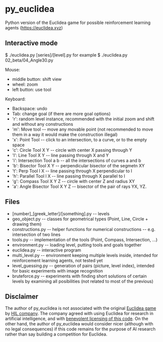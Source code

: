 # py_euclidea
Python version of the Euclidea game for possible reinforcement learning agents (https://euclidea.xyz)

## Interactive mode
$ ./euclidea.py [series]/[level].py
for example
$ ./euclidea.py 02_beta/04_Angle30.py

Mouse:
* middle button: shift view
* wheel: zoom
* left button: use tool

Keyboard:
* Backspace: undo
* Tab: change goal (if there are more goal options)
* 'r': random level instance, recommended with the initial zoom and shift and without any constructions
* 'm': Move tool -- move any movable point (not recommended to move them in a way it would make the construction illegal)
* 'x': Point Tool -- click to an intersection, to a curve, or to the empty space
* 'c': Circle Tool X Y -- circle with center X passing through Y
* 'l': Line Tool X Y -- line passing through X and Y
* 'i': Intersection Tool a b -- all the intersections of curves a and b
* 'b': Bisector Tool X Y -- perpendicular bisector of the segmetn XY
* 't': Perp Tool l X -- line passing through X perpendicular to l
* 'h': Parallel Tool l X -- line passing through X parallel to l
* 'g': Compass Tool X Y Z -- circle with center Z and radius XY
* 'a': Angle Bisector Tool X Y Z -- bisector of the pair of rays YX, YZ.

## Files
* [number]_[greek_letter]/[something].py -- levels
* geo_object.py -- classes for geometrical types (Point, Line, Circle + drawing them)
* constructions.py -- helper functions for numerical constructions -- e.g. intersection of two lines
* tools.py -- implementation of the tools (Point, Compass, Intersection, ...)
* environment.py -- loading level, putting tools and goals together
* euclidea.py -- interactive program
* multi_level.py -- environment keeping multiple levels inside, intended for reinforcement learning agents, not tested yet
* level_guessing.py -- generation of pairs (picture, level index), intended for basic experiments with image recognition
* bruteforce.py -- experiments with finding short solutions of certain levels by examining all posibilities (not related to most of the previous)

## Disclaimer
The author of py_euclidea is not associated with the original [Euclidea game](http://euclidea.xyz) by [HIL company](http://www.hil-hk.com/). The company agreed with using Euclidea for research in artificial intelligence, and with [benevolent licensing of this code](LICENSE.md). On the other hand, the author of py_euclidea would consider nicer (although with no legal consequences) if this code remains for the purpose of AI research rather than say building a competition for Euclidea.
